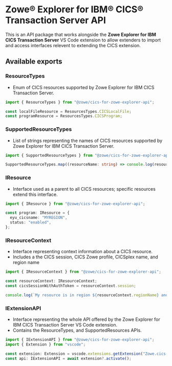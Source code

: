 # Zowe&reg; Explorer for IBM&reg; CICS&reg; Transaction Server API

This is an API package that works alongside the **Zowe Explorer for IBM CICS Transaction Server** VS Code extension to allow extenders to import and access interfaces relevent to extending the CICS extension.

## Available exports

### ResourceTypes

- Enum of CICS resources supported by Zowe Explorer for IBM CICS Transaction Server.

```typescript
import { ResourceTypes } from "@zowe/cics-for-zowe-explorer-api";

const localFileResource = ResourcesTypes.CICSLocalFile;
const programResource = ResourcesTypes.CICSProgram;
```

### SupportedResourceTypes

- List of strings representing the names of CICS resources supported by Zowe Explorer for IBM CICS Transaction Server.

```typescript
import { SupportedResourceTypes } from "@zowe/cics-for-zowe-explorer-api";

SupportedResourceTypes.map((resourceName: string) => console.log(resourceName));
```

### IResource

- Interface used as a parent to all CICS resources; specific resources extend this interface.

```typescript
import { IResource } from "@zowe/cics-for-zowe-explorer-api";

const program: IResource = {
  eyu_cicsname: "MYREGION",
  status: "enabled",
};
```

### IResourceContext

- Interface representing context information about a CICS resource.
- Includes a the CICS session, CICS Zowe profile, CICSplex name, and region name

```typescript
import { IResourceContext } from "@zowe/cics-for-zowe-explorer-api";

const resourceContext: IResourceContext;
const cicsSessionWithAuthToken = resourceContext.session;

console.log(`My resource is in region ${resourceContext.regionName} and CICSplex ${resourceContext.cicsplexName}`);
```

### IExtensionAPI

- Interface representing the whole API offered by the Zowe Explorer for IBM CICS Transaction Server VS Code extension.
- Contains the ResourceTypes, and SupportedResources APIs.

```typescript
import { IExtensionAPI } from "@zowe/cics-for-zowe-explorer-api";
import { Extension } from "vscode";

const extension: Extension = vscode.extensions.getExtension("Zowe.cics-extension-for-zowe");
const api: IExtensionAPI = await extension?.activate();
```
